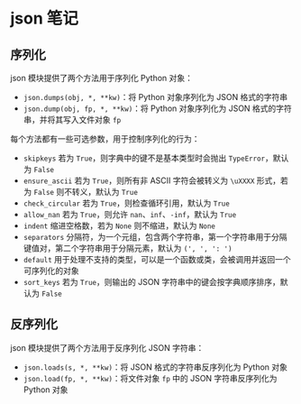 # json 笔记

## 序列化

json 模块提供了两个方法用于序列化 Python 对象：

- `json.dumps(obj, *, **kw)`：将 Python 对象序列化为 JSON 格式的字符串
- `json.dump(obj, fp, *, **kw)`：将 Python 对象序列化为 JSON 格式的字符串，并将其写入文件对象 `fp`

每个方法都有一些可选参数，用于控制序列化的行为：

- `skipkeys` 若为 `True`，则字典中的键不是基本类型时会抛出 `TypeError`，默认为 `False`
- `ensure_ascii` 若为 `True`，则所有非 ASCII 字符会被转义为 `\uXXXX` 形式，若为 `False` 则不转义，默认为 `True`
- `check_circular` 若为 `True`，则检查循环引用，默认为 `True`
- `allow_nan` 若为 `True`，则允许 `nan`、`inf`、`-inf`，默认为 `True`
- `indent` 缩进空格数，若为 `None` 则不缩进，默认为 `None`
- `separators` 分隔符，为一个元组，包含两个字符串，第一个字符串用于分隔键值对，第二个字符串用于分隔元素，默认为 `(', ', ': ')`
- `default` 用于处理不支持的类型，可以是一个函数或类，会被调用并返回一个可序列化的对象
- `sort_keys` 若为 `True`，则输出的 JSON 字符串中的键会按字典顺序排序，默认为 `False`


## 反序列化

json 模块提供了两个方法用于反序列化 JSON 字符串：

- `json.loads(s, *, **kw)`：将 JSON 格式的字符串反序列化为 Python 对象
- `json.load(fp, *, **kw)`：将文件对象 `fp` 中的 JSON 字符串反序列化为 Python 对象
